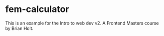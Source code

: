 # fem-calculator
This is an example for the Intro to web dev v2. A Frontend Masters course by Brian Holt.
